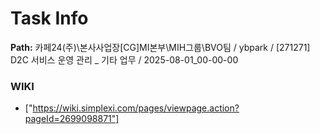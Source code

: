 # Task Info

**Path:** 카페24(주)\본사사업장\[CG]MI본부\MIH그룹\BVO팀 / ybpark / [271271] D2C 서비스 운영 관리 _ 기타 업무 / 2025-08-01_00-00-00

### WIKI
- ["https://wiki.simplexi.com/pages/viewpage.action?pageId=2699098871"]

